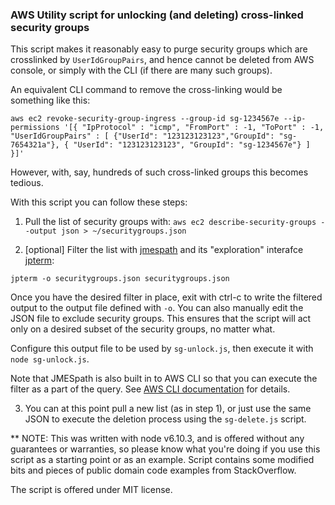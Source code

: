 ### AWS Utility script for unlocking (and deleting) cross-linked security groups

This script makes it reasonably easy to purge security groups which are crosslinked by `UserIdGroupPairs`, and hence cannot be deleted from AWS console, or simply with the CLI (if there are many such groups).

An equivalent CLI command to remove the cross-linking would be something like this:

`aws ec2 revoke-security-group-ingress --group-id sg-1234567e --ip-permissions '[{ "IpProtocol" : "icmp", "FromPort" : -1, "ToPort" : -1, "UserIdGroupPairs" : [ {"UserId": "123123123123","GroupId": "sg-7654321a"}, { "UserId": "123123123123", "GroupId": "sg-1234567e"} ] }]'`

However, with, say, hundreds of such cross-linked groups this becomes tedious.

With this script you can follow these steps:

1. Pull the list of security groups with:
`aws ec2 describe-security-groups --output json > ~/securitygroups.json`

2. [optional] Filter the list with [jmespath](http://jmespath.org/) and its "exploration" interafce [jpterm](https://github.com/jmespath/jmespath.terminal):

 `jpterm -o securitygroups.json securitygroups.json`

 Once you have the desired filter in place, exit with ctrl-c to write the filtered output to the output file defined with `-o`. You can also manually edit the JSON file to exclude security groups. This ensures that the script will act only on a desired subset of the security groups, no matter what.
 
 Configure this output file to be used by `sg-unlock.js`, then execute it with `node sg-unlock.js`.
 
 Note that JMESpath is also built in to AWS CLI so that you can execute the filter as a part of the query. See [AWS CLI documentation](http://docs.aws.amazon.com/cli/latest/userguide/controlling-output.html#controlling-output-filter) for details.
 
3. You can at this point pull a new list (as in step 1), or just use the same JSON to execute the deletion process using the `sg-delete.js` script.

** NOTE: This was written with node v6.10.3, and is offered without any guarantees or warranties, so please know what you're doing if you use this script as a starting point or as an example. Script contains some modified bits and pieces of public domain code examples from StackOverflow. 

The script is offered under MIT license.
